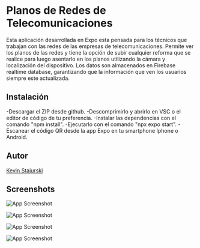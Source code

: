 # Planos de Redes de Telecomunicaciones

Esta aplicación desarrollada en Expo esta pensada para los técnicos que trabajan con las redes de las empresas de telecomunicaciones. Permite ver los planos de las redes y tiene la opción de subir cualquier reforma que se realice para luego asentarlo en los planos utilizando la cámara y localización del dispositivo.
Los datos son almacenados en Firebase realtime database, garantizando que la información que ven los usuarios siempre este actualizada.
## Instalación

-Descargar el ZIP desde github.
-Descomprimirlo y abrirlo en VSC o el editor de código de tu preferencia.
-Instalar las dependencias con el comando "npm install".
-Ejecutarlo con el comando "npx expo start".
-Escanear el código QR desde la app Expo en tu smartphone Iphone o Android.
## Autor

[Kevin Stajurski](https://github.com/KevinStajurski)


## Screenshots

![App Screenshot](https://firebasestorage.googleapis.com/v0/b/cablevideo-58c79.appspot.com/o/screenshots%2Fciudades.jpg?alt=media&token=9304c8ac-c839-4ab9-9da0-291231f2d41e&_gl=1*1waqbbq*_ga*NjExNDEzODIxLjE2OTg5Njk3NDE.*_ga_CW55HF8NVT*MTY5ODk3NjU2Ny4yLjEuMTY5ODk3NzE0MS4yMC4wLjA.)

![App Screenshot](https://firebasestorage.googleapis.com/v0/b/cablevideo-58c79.appspot.com/o/screenshots%2Fnueva_reforma.jpg?alt=media&token=4c7c6b69-0ba0-4aea-8ed3-c5488b7d04a6&_gl=1*ruojd9*_ga*NjExNDEzODIxLjE2OTg5Njk3NDE.*_ga_CW55HF8NVT*MTY5ODk3NjU2Ny4yLjEuMTY5ODk3NzIwNi41My4wLjA.)

![App Screenshot](https://firebasestorage.googleapis.com/v0/b/cablevideo-58c79.appspot.com/o/screenshots%2Fplano.jpg?alt=media&token=bc0e85c5-fc42-4db4-8e57-5d60a212f222&_gl=1*1fveds2*_ga*NjExNDEzODIxLjE2OTg5Njk3NDE.*_ga_CW55HF8NVT*MTY5ODk3NjU2Ny4yLjEuMTY5ODk3NzI4OC42MC4wLjA.)

![App Screenshot](https://firebasestorage.googleapis.com/v0/b/cablevideo-58c79.appspot.com/o/screenshots%2Fultimas_reformas.jpg?alt=media&token=327c5bc0-76c5-46b8-8061-9ff2cb274bd2&_gl=1*cx01fg*_ga*NjExNDEzODIxLjE2OTg5Njk3NDE.*_ga_CW55HF8NVT*MTY5ODk3NjU2Ny4yLjEuMTY5ODk3NzMxMy4zNS4wLjA.)